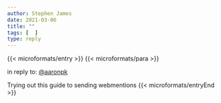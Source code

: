 ```yaml
---
author: Stephen James
date: 2021-03-06
title: ""
tags: [  ]
type: reply
---
```

{{< microformats/entry >}}
{{< microformats/para >}}
<p>in reply to: <a class="u-in-reply-to" href="https://aaronparecki.com/2018/06/30/11/your-first-webmention">@aaronpk</a></p>
<p class="e-content"> Trying out this guide to sending webmentions
{{< microformats/entryEnd >}}

